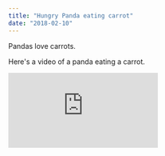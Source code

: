 ```yaml
---
title: "Hungry Panda eating carrot"
date: "2018-02-10"
---
```


Pandas love carrots.

Here's a video of a panda eating a carrot.

<div class="iframe-container">
    <iframe src="https://www.youtube.com/embed/jLwOZ35qxo8" frameborder="0" allowfullscreen></iframe>
</div>
